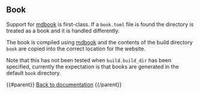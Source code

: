 ## Book

Support for [mdbook][] is first-class. If a `book.toml` file is found the directory is treated as a book and it is handled differently.

The book is compiled using [mdbook][] and the contents of the build directory `book` are copied into the correct location for the website.

Note that this has not been tested when `build.build_dir` has been specified, currently the expectation is that books are generated in the default `book` directory.

[mdbook]: https://github.com/rust-lang/mdBook

{{#parent}}
[Back to documentation]({{href}})
{{/parent}}

